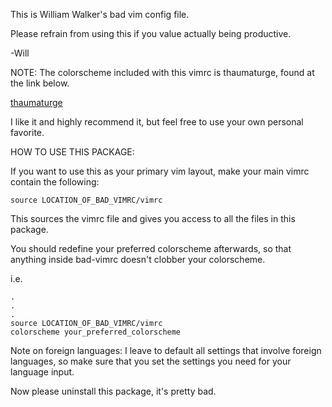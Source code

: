 This is William Walker's bad vim config file.

Please refrain from using this if you value actually being productive.

-Will


NOTE:
The colorscheme included with this vimrc is thaumaturge, found at the link below.

[thaumaturge](https://github.com/baines/vim-colorscheme-thaumaturge)

I like it and highly recommend it, but feel free to use your own personal favorite.


HOW TO USE THIS PACKAGE:

If you want to use this as your primary vim layout, make your
	main vimrc contain the following:

~~~vim
source LOCATION_OF_BAD_VIMRC/vimrc
~~~

This sources the vimrc file and gives you access to all the files in this package.

You should redefine your preferred colorscheme afterwards, so that anything inside
bad-vimrc doesn't clobber your colorscheme.

i.e.

~~~vim
.
.
.
source LOCATION_OF_BAD_VIMRC/vimrc
colorscheme your_preferred_colorscheme
~~~

Note on foreign languages:
	I leave to default all settings that involve foreign languages,
	so make sure that you set the settings you need for your
	language input.

Now please uninstall this package, it's pretty bad.

